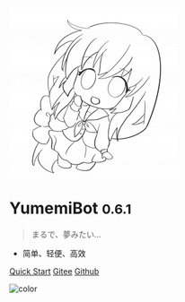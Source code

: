 <!-- _coverpage.md -->

![logo](./public/images/avatar/yumemi.png)

# YumemiBot <small>0.6.1</small>

> まるで、夢みたい...

- 简单、轻便、高效

[Quick Start](index/)
[Gitee](https://gitee.com/dc_yuki/yumemi_bot)
[Github](https://github.com/dcyuki/yumemi_bot)

<!-- 背景图片 -->

<!-- 背景色 -->

![color](#ffffff)